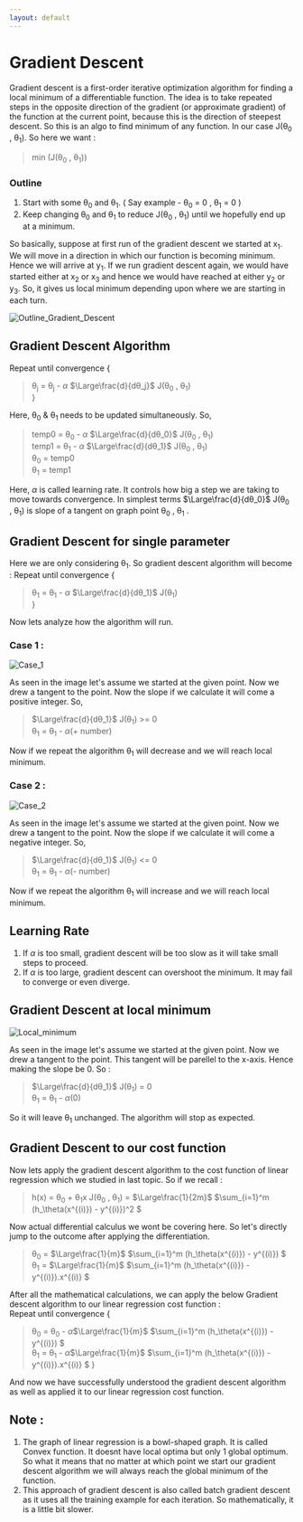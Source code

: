```yaml
---
layout: default
---
```



 <script type="text/x-mathjax-config">
    MathJax.Hub.Config({
      tex2jax: {
        skipTags: ['script', 'noscript', 'style', 'textarea', 'pre'],
        inlineMath: [['$','$']]
      }
    });
  </script>
  <script src="https://cdn.mathjax.org/mathjax/latest/MathJax.js?config=TeX-AMS-MML_HTMLorMML" type="text/javascript"></script> 

# Gradient Descent

Gradient descent is a first-order iterative optimization algorithm for finding a local minimum of a differentiable function. The idea is to take repeated steps in the opposite direction of the gradient (or approximate gradient) of the function at the current point, because this is the direction of steepest descent. So this is an algo to find minimum of any function. In our case J(θ<sub>0</sub> , θ<sub>1</sub>). So here we want :
> min (J(θ<sub>0</sub> , θ<sub>1</sub>))

### Outline

1. Start with some θ<sub>0</sub> and θ<sub>1</sub>. ( Say example - θ<sub>0</sub> = 0 , θ<sub>1</sub> = 0 )
2. Keep changing θ<sub>0</sub> and θ<sub>1</sub> to reduce J(θ<sub>0</sub> , θ<sub>1</sub>) until we hopefully end up at a minimum.

So basically, suppose at first run of the gradient descent we started at x<sub>1</sub>. We will move in a direction in which our function is becoming minimum. Hence we will arrive at y<sub>1</sub>. If we run gradient descent again, we would have started either at x<sub>2</sub> or x<sub>3</sub> and hence we would have reached at either y<sub>2</sub> or y<sub>3</sub>. So, it gives us local minimum depending upon where we are starting in each turn.

![Outline_Gradient_Descent](https://m3verma.github.io/Machine_Learning/Coursera_AndrewNG_Course/Images/Gradient_Descent/3_Outline.png)

## Gradient Descent Algorithm

Repeat until convergence {
> θ<sub>j</sub> = θ<sub>j</sub> - $\alpha$ $\Large\frac{d}{dθ_j}$ J(θ<sub>0</sub> , θ<sub>1</sub>) <br>
}

Here, θ<sub>0</sub> & θ<sub>1</sub> needs to be updated simultaneously. So,
> temp0 = θ<sub>0</sub> - $\alpha$ $\Large\frac{d}{dθ_0}$ J(θ<sub>0</sub> , θ<sub>1</sub>) <br>
> temp1 = θ<sub>1</sub> - $\alpha$ $\Large\frac{d}{dθ_1}$ J(θ<sub>0</sub> , θ<sub>1</sub>) <br>
> θ<sub>0</sub> = temp0 <br>
> θ<sub>1</sub> = temp1

Here, $\alpha$ is called learning rate. It controls how big a step we are taking to move towards convergence. In simplest terms $\Large\frac{d}{dθ_0}$ J(θ<sub>0</sub> , θ<sub>1</sub>) is slope of a tangent on graph point θ<sub>0</sub> , θ<sub>1</sub> .

## Gradient Descent for single parameter

Here we are only considering θ<sub>1</sub>. So gradient descent algorithm will become :
Repeat until convergence {
> θ<sub>1</sub> = θ<sub>1</sub> - $\alpha$ $\Large\frac{d}{dθ_1}$ J(θ<sub>1</sub>) <br>
}

Now lets analyze how the algorithm will run.

### Case 1 :

![Case_1](https://m3verma.github.io/Machine_Learning/Coursera_AndrewNG_Course/Images/Gradient_Descent/Case_1.png)

As seen in the image let's assume we started at the given point. Now we drew a tangent to the point. Now the slope if we calculate it will come a positive integer. So,
> $\Large\frac{d}{dθ_1}$ J(θ<sub>1</sub>) >= 0 <br>
> θ<sub>1</sub> = θ<sub>1</sub> - $\alpha$(+ number)

Now if we repeat the algorithm θ<sub>1</sub> will decrease and we will reach local minimum.

### Case 2 :

![Case_2](https://m3verma.github.io/Machine_Learning/Coursera_AndrewNG_Course/Images/Gradient_Descent/Case_2.png)

As seen in the image let's assume we started at the given point. Now we drew a tangent to the point. Now the slope if we calculate it will come a negative integer. So,
> $\Large\frac{d}{dθ_1}$ J(θ<sub>1</sub>) <= 0 <br>
> θ<sub>1</sub> = θ<sub>1</sub> - $\alpha$(- number)

Now if we repeat the algorithm θ<sub>1</sub> will increase and we will reach local minimum.

## Learning Rate

1. If $\alpha$ is too small, gradient descent will be too slow as it will take small steps to proceed.
2. If $\alpha$ is too large, gradient descent can overshoot the minimum. It may fail to converge or even diverge.

## Gradient Descent at local minimum

![Local_minimum](https://m3verma.github.io/Machine_Learning/Coursera_AndrewNG_Course/Images/Gradient_Descent/Local_minimum.png)

As seen in the image let's assume we started at the given point. Now we drew a tangent to the point. This tangent will be parellel to the x-axis. Hence making the slope be 0. So :
> $\Large\frac{d}{dθ_1}$ J(θ<sub>1</sub>) = 0 <br>
> θ<sub>1</sub> = θ<sub>1</sub> - $\alpha$(0)
 
So it will leave θ<sub>1</sub> unchanged. The algorithm will stop as expected.

## Gradient Descent to our cost function

Now lets apply the gradient descent algorithm to the cost function of linear regression which we studied in last topic. So if we recall :
> h(x) = θ<sub>0</sub> + θ<sub>1</sub>x
> J(θ<sub>0</sub> , θ<sub>1</sub>) = $\Large\frac{1}{2m}$ $\sum_{i=1}^m (h_\theta(x^{(i)}) - y^{(i)})^2 $

Now actual differential calculus we wont be covering here. So let's directly jump to the outcome after applying the differentiation.
> θ<sub>0</sub> = $\Large\frac{1}{m}$ $\sum_{i=1}^m (h_\theta(x^{(i)}) - y^{(i)}) $
> θ<sub>1</sub> = $\Large\frac{1}{m}$ $\sum_{i=1}^m (h_\theta(x^{(i)}) - y^{(i)}).x^{(i)} $

After all the mathematical calculations, we can apply the below Gradient descent algorithm to our linear regression cost function :<br>
Repeat until convergence {
> θ<sub>0</sub> = θ<sub>0</sub> - $\alpha$$\Large\frac{1}{m}$ $\sum_{i=1}^m (h_\theta(x^{(i)}) - y^{(i)}) $ <br>
> θ<sub>1</sub> = θ<sub>1</sub> - $\alpha$$\Large\frac{1}{m}$ $\sum_{i=1}^m (h_\theta(x^{(i)}) - y^{(i)}).x^{(i)} $
}

And now we have successfully understood the gradient descent algorithm as well as applied it to our linear regression cost function.

## Note :

1. The graph of linear regression is a bowl-shaped graph. It is called Convex function. It doesnt have local optima but only 1 global optimum. So what it means that no matter at which point we start our gradient descent algorithm we will always reach the global minimum of the function.
2. This approach of gradient descent is also called batch gradient descent as it uses all the training example for each iteration. So mathematically, it is a little bit slower. 
